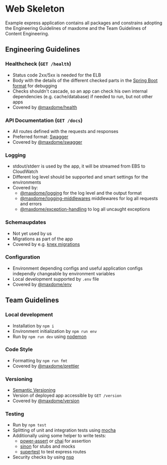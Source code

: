 # Web Skeleton

Example express application contains all packages and constrains adopting the Engineering Guidelines of maxdome and the Team Guidelines of Content Engineering.

## Engineering Guidelines

### Healthcheck (`GET /health`)

* Status code 2xx/5xx is needed for the ELB
* Body with the details of the different checked parts in the [Spring Boot format](https://docs.spring.io/spring-boot/docs/current/reference/html/production-ready-monitoring.html#production-ready-health-access-restrictions) for debugging
* Checks shouldn't cascade, so an app can check his own internal dependencies (e.g. cache/database) if needed to run, but not other apps
* Covered by [@maxdome/health](https://www.npmjs.com/package/@maxdome/health)

### API Documentation (`GET /docs`)

* All routes defined with the requests and responses
* Preferred format: [Swagger](https://swagger.io/)
* Covered by [@maxdome/swagger](https://www.npmjs.com/package/@maxdome/swagger)

### Logging

* stdout/stderr is used by the app, it will be streamed from EBS to CloudWatch
* Different log level should be supported and smart settings for the environments
* Covered by:
  * [@maxdome/logging](https://www.npmjs.com/package/@maxdome/logging) for the log level and the output format
  * [@maxdome/logging-middlewares](https://www.npmjs.com/package/@maxdome/logging-middleware) middlewares for log all requests and errors
  * [@maxdome/exception-handling](https://www.npmjs.com/package/@maxdome/exception-handling) to log all uncaught exceptions

### Schemaupdates

* Not yet used by us
* Migrations as part of the app
* Covered by e.g. [knex migrations](http://knexjs.org/#Migrations)

### Configuration

* Environment depending configs and useful application configs independly changeable by environment variables
* Local development supported by `.env` file
* Covered by [@maxdome/env](https://www.npmjs.com/package/@maxdome/env)

## Team Guidelines

### Local development

* Installation by `npm i`
* Environment initialization by `npm run env`
* Run by `npm run dev` using [nodemon](https://www.npmjs.com/package/nodemon)

### Code Style

* Formatting by `npm run fmt`
* Covered by [@maxdome/prettier](https://www.npmjs.com/package/@maxdome/prettier)

### Versioning

* [Semantic Versioning](https://semver.org/)
* Version of deployed app accessible by `GET /version`
* Covered by [@maxdome/version](https://www.npmjs.com/package/@maxdome/version)

### Testing

* Run by `npm test`
* Splitting of unit and integration tests using [mocha](https://www.npmjs.com/package/mocha)
* Additionally using some helper to write tests:
  * [power-assert](https://www.npmjs.com/package/power-assert) or [chai](https://www.npmjs.com/package/chai) for assertion
  * [sinon](https://www.npmjs.com/package/sinon) for stubs and mocks
  * [supertest](https://www.npmjs.com/package/supertest) to test express routes
* Security checks by using [nsp](https://www.npmjs.com/package/nsp)

